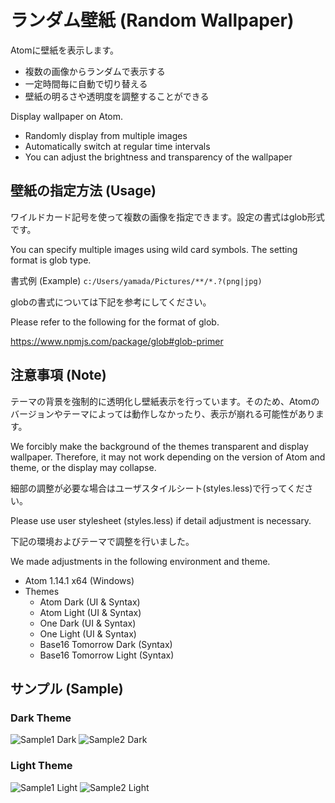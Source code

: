 # ランダム壁紙 (Random Wallpaper)

Atomに壁紙を表示します。
- 複数の画像からランダムで表示する
- 一定時間毎に自動で切り替える
- 壁紙の明るさや透明度を調整することができる

Display wallpaper on Atom.
- Randomly display from multiple images
- Automatically switch at regular time intervals
- You can adjust the brightness and transparency of the wallpaper

## 壁紙の指定方法 (Usage)

ワイルドカード記号を使って複数の画像を指定できます。設定の書式はglob形式です。

You can specify multiple images using wild card symbols. The setting format is glob type.

書式例 (Example)
`c:/Users/yamada/Pictures/**/*.?(png|jpg)`

globの書式については下記を参考にしてください。

Please refer to the following for the format of glob.

https://www.npmjs.com/package/glob#glob-primer

## 注意事項 (Note)

テーマの背景を強制的に透明化し壁紙表示を行っています。そのため、Atomのバージョンやテーマによっては動作しなかったり、表示が崩れる可能性があります。

We forcibly make the background of the themes transparent and display wallpaper. Therefore, it may not work depending on the version of Atom and theme, or the display may collapse.

細部の調整が必要な場合はユーザスタイルシート(styles.less)で行ってください。

Please use user stylesheet (styles.less) if detail adjustment is necessary.

下記の環境およびテーマで調整を行いました。

We made adjustments in the following environment and theme.

- Atom 1.14.1 x64 (Windows)
- Themes
  - Atom Dark (UI & Syntax)
  - Atom Light (UI & Syntax)
  - One Dark (UI & Syntax)
  - One Light (UI & Syntax)
  - Base16 Tomorrow Dark (Syntax)
  - Base16 Tomorrow Light (Syntax)

## サンプル (Sample)

### Dark Theme
![Sample1 Dark](./screenshots/sample1-dark.png)
![Sample2 Dark](./screenshots/sample2-dark.png)

### Light Theme
![Sample1 Light](./screenshots/sample1-light.png)
![Sample2 Light](./screenshots/sample2-light.png)
